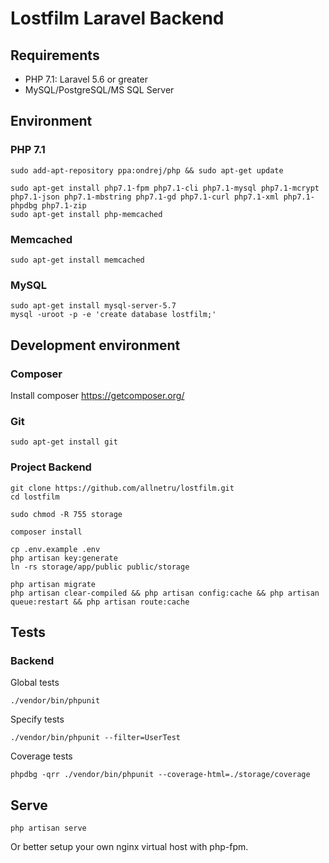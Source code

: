 # Lostfilm Laravel Backend

## Requirements
 - PHP 7.1:
   Laravel 5.6 or greater
 - MySQL/PostgreSQL/MS SQL Server

## Environment

### PHP 7.1
```
sudo add-apt-repository ppa:ondrej/php && sudo apt-get update

sudo apt-get install php7.1-fpm php7.1-cli php7.1-mysql php7.1-mcrypt php7.1-json php7.1-mbstring php7.1-gd php7.1-curl php7.1-xml php7.1-phpdbg php7.1-zip
sudo apt-get install php-memcached
```

### Memcached
```
sudo apt-get install memcached
```

### MySQL
```
sudo apt-get install mysql-server-5.7
mysql -uroot -p -e 'create database lostfilm;'
```

## Development environment

### Composer
Install composer https://getcomposer.org/

### Git
```
sudo apt-get install git
```

### Project Backend
```
git clone https://github.com/allnetru/lostfilm.git
cd lostfilm

sudo chmod -R 755 storage

composer install

cp .env.example .env
php artisan key:generate
ln -rs storage/app/public public/storage

php artisan migrate
php artisan clear-compiled && php artisan config:cache && php artisan queue:restart && php artisan route:cache
```

## Tests

### Backend

Global tests
```
./vendor/bin/phpunit
```

Specify tests
```
./vendor/bin/phpunit --filter=UserTest
```

Coverage tests
```
phpdbg -qrr ./vendor/bin/phpunit --coverage-html=./storage/coverage
```

## Serve
```
php artisan serve
```
Or better setup your own nginx virtual host with php-fpm.

